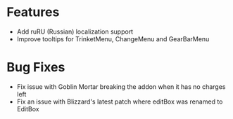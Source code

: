 # Features

* Add ruRU (Russian) localization support
* Improve tooltips for TrinketMenu, ChangeMenu and GearBarMenu

# Bug Fixes
* Fix issue with Goblin Mortar breaking the addon when it has no charges left
* Fix an issue with Blizzard's latest patch where editBox was renamed to EditBox
